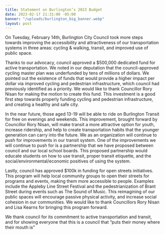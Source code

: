 ```yaml
---
title: Statement on Burlington’s 2023 Budget
date: 2023-02-17 21:31:00 -05:00
banner: "/uploads/burlington_big_banner.webp"
layout: post
---
```


On Tuesday, February 14th, Burlington City Council took more steps towards improving the accessibility and attractiveness of our transportation systems in three areas: cycling & walking, transit, and improved use of public space.

Thanks to our advocacy, council approved a $500,000 dedicated fund for active transportation. We noted in our deputation that the council-approved cycling master plan was underfunded by tens of millions of dollars. We pointed out the existence of funds that would provide a higher impact per dollar via improved cycling and pedestrian infrastructure, which council had previously identified as a priority. We would like to thank Councillor Rory Nisan for making the motion to create this fund. This investment is a good first step towards properly funding cycling and pedestrian infrastructure, and creating a healthy and safe city.

In the near future, those aged 13-19 will be able to ride on Burlington Transit for free on evenings and weekends. This improvement, brought forward by Councillor Rory Nisan, will make transit a more attractive option for youth, increase ridership, and help to create transportation habits that the younger generation can carry into the future. We as an organization will continue to push for improvements in our transit system. One of the improvements we will continue to push for is a partnership that we have proposed between council and our local school boards. This proposed partnership would educate students on how to use transit, proper transit etiquette, and the social/environmental/economic positives of using the system.

Lastly, council has approved $100k in funding for open streets initiatives. This program will help local community groups to open their streets for programs and events, making them more accessible to people. Examples include the Appleby Line Street Festival and the pedestrianization of Brant Street during events such as The Sound of Music. This reimagining of our public spaces will encourage passive physical activity, and increase social cohesion in our communities. We would like to thank Councillors Rory Nisan and Lisa Kearns for bringing this program forward.

We thank council for its commitment to active transportation and transit, and for showing everyone that this is a council that “puts their money where their mouth is”